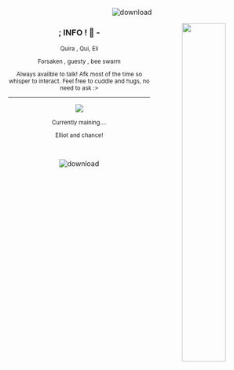 <div align="center">

 ![download](https://github.com/user-attachments/assets/952fd4f0-0e1b-498d-9f38-94416ffdadf9)


  <img align="right" width="42%" src="https://github.com/user-attachments/assets/0707669d-935b-45ff-a12a-2d3a6b039819">

### ; INFO ! 🍕 -

  <small>
Quira , Qui, Eli

Forsaken , guesty , bee swarm
    
Always availble to talk! Afk most of the time so whisper to interact.
Feel free to cuddle and hugs, no need to ask :>


----------------------------------------
</small>


![](https://komarev.com/ghpvc/?username=gentlehandsplease&style=flat-square&label=pizza_slices&color=c02a2e)

<small>
Currently maining....

Elliot and chance!



‎ ‎ 
</small>


</div>

<div align="center">

   ![download](https://github.com/user-attachments/assets/f61ec0a7-83a6-47e1-82f0-4bf14ee928c1)
